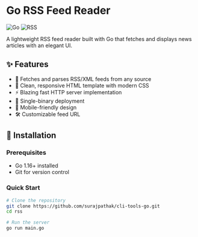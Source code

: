 # Go RSS Feed Reader

![Go](https://img.shields.io/badge/go-%2300ADD8.svg?style=for-the-badge&logo=go&logoColor=white)
![RSS](https://img.shields.io/badge/rss-F88900?style=for-the-badge&logo=rss&logoColor=white)

A lightweight RSS feed reader built with Go that fetches and displays news articles with an elegant UI.

## ✨ Features

- 📡 Fetches and parses RSS/XML feeds from any source
- 🎨 Clean, responsive HTML template with modern CSS
- ⚡ Blazing fast HTTP server implementation
- 🔧 Single-binary deployment
- 📱 Mobile-friendly design
- 🛠️ Customizable feed URL

## 🚀 Installation

### Prerequisites
- Go 1.16+ installed
- Git for version control

### Quick Start
```bash
# Clone the repository
git clone https://github.com/surajpathak/cli-tools-go.git
cd rss

# Run the server
go run main.go